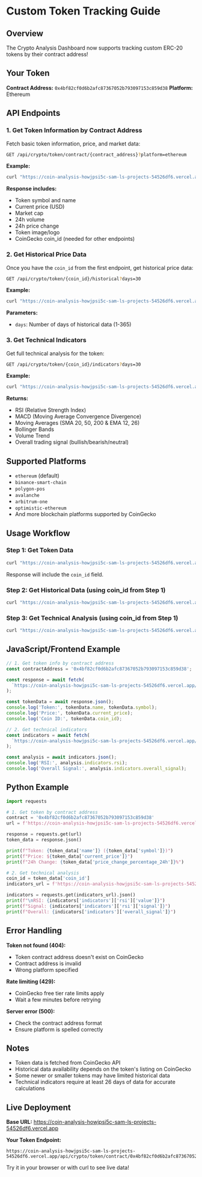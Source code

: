 # Custom Token Tracking Guide

## Overview

The Crypto Analysis Dashboard now supports tracking custom ERC-20 tokens by their contract address!

## Your Token

**Contract Address:** `0x4bf82cf0d6b2afc87367052b793097153c859d38`
**Platform:** Ethereum

## API Endpoints

### 1. Get Token Information by Contract Address

Fetch basic token information, price, and market data:

```bash
GET /api/crypto/token/contract/{contract_address}?platform=ethereum
```

**Example:**
```bash
curl "https://coin-analysis-howjpsi5c-sam-ls-projects-54526df6.vercel.app/api/crypto/token/contract/0x4bf82cf0d6b2afc87367052b793097153c859d38"
```

**Response includes:**
- Token symbol and name
- Current price (USD)
- Market cap
- 24h volume
- 24h price change
- Token image/logo
- CoinGecko coin_id (needed for other endpoints)

### 2. Get Historical Price Data

Once you have the `coin_id` from the first endpoint, get historical price data:

```bash
GET /api/crypto/token/{coin_id}/historical?days=30
```

**Example:**
```bash
curl "https://coin-analysis-howjpsi5c-sam-ls-projects-54526df6.vercel.app/api/crypto/token/YOUR_COIN_ID/historical?days=30"
```

**Parameters:**
- `days`: Number of days of historical data (1-365)

### 3. Get Technical Indicators

Get full technical analysis for the token:

```bash
GET /api/crypto/token/{coin_id}/indicators?days=30
```

**Example:**
```bash
curl "https://coin-analysis-howjpsi5c-sam-ls-projects-54526df6.vercel.app/api/crypto/token/YOUR_COIN_ID/indicators?days=30"
```

**Returns:**
- RSI (Relative Strength Index)
- MACD (Moving Average Convergence Divergence)
- Moving Averages (SMA 20, 50, 200 & EMA 12, 26)
- Bollinger Bands
- Volume Trend
- Overall trading signal (bullish/bearish/neutral)

## Supported Platforms

- `ethereum` (default)
- `binance-smart-chain`
- `polygon-pos`
- `avalanche`
- `arbitrum-one`
- `optimistic-ethereum`
- And more blockchain platforms supported by CoinGecko

## Usage Workflow

### Step 1: Get Token Data
```bash
curl "https://coin-analysis-howjpsi5c-sam-ls-projects-54526df6.vercel.app/api/crypto/token/contract/0x4bf82cf0d6b2afc87367052b793097153c859d38"
```

Response will include the `coin_id` field.

### Step 2: Get Historical Data (using coin_id from Step 1)
```bash
curl "https://coin-analysis-howjpsi5c-sam-ls-projects-54526df6.vercel.app/api/crypto/token/{coin_id}/historical?days=30"
```

### Step 3: Get Technical Analysis (using coin_id from Step 1)
```bash
curl "https://coin-analysis-howjpsi5c-sam-ls-projects-54526df6.vercel.app/api/crypto/token/{coin_id}/indicators?days=90"
```

## JavaScript/Frontend Example

```javascript
// 1. Get token info by contract address
const contractAddress = '0x4bf82cf0d6b2afc87367052b793097153c859d38';

const response = await fetch(
  `https://coin-analysis-howjpsi5c-sam-ls-projects-54526df6.vercel.app/api/crypto/token/contract/${contractAddress}`
);

const tokenData = await response.json();
console.log('Token:', tokenData.name, tokenData.symbol);
console.log('Price:', tokenData.current_price);
console.log('Coin ID:', tokenData.coin_id);

// 2. Get technical indicators
const indicators = await fetch(
  `https://coin-analysis-howjpsi5c-sam-ls-projects-54526df6.vercel.app/api/crypto/token/${tokenData.coin_id}/indicators?days=30`
);

const analysis = await indicators.json();
console.log('RSI:', analysis.indicators.rsi);
console.log('Overall Signal:', analysis.indicators.overall_signal);
```

## Python Example

```python
import requests

# 1. Get token by contract address
contract = '0x4bf82cf0d6b2afc87367052b793097153c859d38'
url = f'https://coin-analysis-howjpsi5c-sam-ls-projects-54526df6.vercel.app/api/crypto/token/contract/{contract}'

response = requests.get(url)
token_data = response.json()

print(f"Token: {token_data['name']} ({token_data['symbol']})")
print(f"Price: ${token_data['current_price']}")
print(f"24h Change: {token_data['price_change_percentage_24h']}%")

# 2. Get technical analysis
coin_id = token_data['coin_id']
indicators_url = f'https://coin-analysis-howjpsi5c-sam-ls-projects-54526df6.vercel.app/api/crypto/token/{coin_id}/indicators?days=30'

indicators = requests.get(indicators_url).json()
print(f"\nRSI: {indicators['indicators']['rsi']['value']}")
print(f"Signal: {indicators['indicators']['rsi']['signal']}")
print(f"Overall: {indicators['indicators']['overall_signal']}")
```

## Error Handling

**Token not found (404):**
- Token contract address doesn't exist on CoinGecko
- Contract address is invalid
- Wrong platform specified

**Rate limiting (429):**
- CoinGecko free tier rate limits apply
- Wait a few minutes before retrying

**Server error (500):**
- Check the contract address format
- Ensure platform is spelled correctly

## Notes

- Token data is fetched from CoinGecko API
- Historical data availability depends on the token's listing on CoinGecko
- Some newer or smaller tokens may have limited historical data
- Technical indicators require at least 26 days of data for accurate calculations

## Live Deployment

**Base URL:** https://coin-analysis-howjpsi5c-sam-ls-projects-54526df6.vercel.app

**Your Token Endpoint:**
```
https://coin-analysis-howjpsi5c-sam-ls-projects-54526df6.vercel.app/api/crypto/token/contract/0x4bf82cf0d6b2afc87367052b793097153c859d38
```

Try it in your browser or with curl to see live data!
